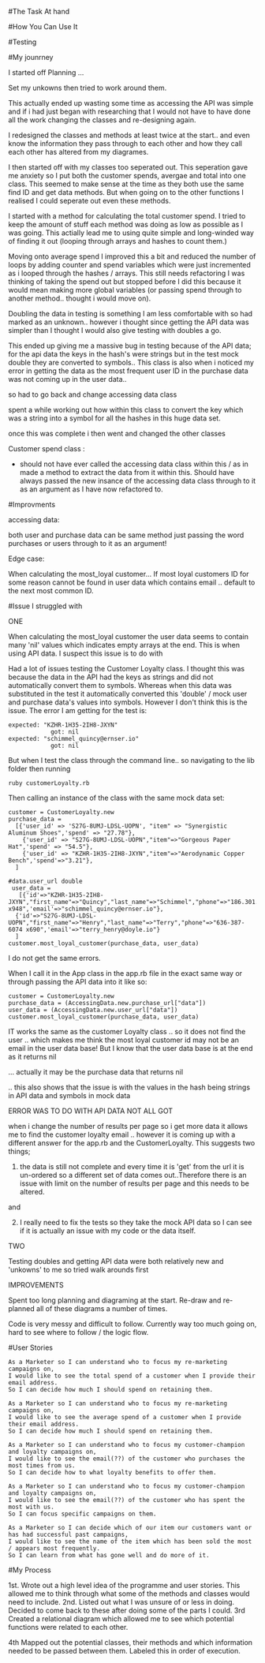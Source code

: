 #The Task At hand



#How You Can Use It

#Testing

#My jounrney

I started off Planning ...

Set my unkowns then tried to work around them.

This actually ended up wasting some time as accessing the API was simple and if i had just began with researching that I would not have to have done all the work changing the classes and re-designing again.

I redesigned the classes and methods at least twice at the start.. and even know the information they pass through to each other and how they call each other has altered from my diagrames.

I then started off with my classes too seperated out. This seperation gave me anxiety so I put both the customer spends, avergae and total into one class.
This seemed to make sense at the time as they both use the same find ID and get data methods. But when going on to the other functions I realised I could seperate out even these methods.

I started with a method for calculating the total customer spend. I tried to keep the amount of stuff each method was doing as low as possible as I was going. This actially lead me to using quite simple and long-winded way of finding it out (looping through arrays and hashes to count them.)

Moving onto average spend I improved this a bit and reduced the number of loops by adding counter and spend variables which were just incremented as i looped through the hashes / arrays. This still needs refactoring I was thinking of taking the spend out but stopped before I did this because it would mean making more global variables (or passing spend through to another method.. thought i would move on).

Doubling the data in testing is something I am less comfortable with so had marked as an unknown.. however i thought since getting the API data was simpler than I thought I would also give testing with doubles a go.


This ended up giving me a massive bug in testing because of the API data; for the api data the keys in the hash's were strings but in the test mock double they are converted to symbols.. This class is also when i noticed my error in getting the data as the most frequent user ID in the purchase data was not coming up in the user data..

so had to go back and change accessing data class


spent a while working out how within this class to convert the key which was a string into a symbol for all the hashes in this huge data set.

once this was complete i then went and changed the other classes

Customer spend class :

- should not have ever called the accessing data class within this / as in made a method to extract the data from it within this. Should have always passed the new insance of the accessing data class through to it as an argument as I have now refactored to.


#Improvments


accessing data:

both user and purchase data can be same method just passing the word purchases or users through to it as an argument!


Edge case:

When calculating the most_loyal customer... If most loyal customers ID for some reason cannot be found in user data which contains email .. default to the next most common ID.



#Issue I struggled with

ONE

When calculating the most_loyal customer the user data seems to contain many 'nil' values which indicates empty arrays at the end. This is when using API data. I suspect this issue is to do with

Had a lot of issues testing the Customer Loyalty class.
I thought this was because the data in the API had the keys as strings and did not automatically convert them to symbols. Whereas when this data was substituted in the test it automatically converted this 'double' / mock user and purchase data's values into symbols.
However I don't think this is the issue. The error I am getting for the test is:

````
expected: "KZHR-1H35-2IH8-JXYN"
            got: nil
expected: "schimmel_quincy@ernser.io"
            got: nil
````

But when I test the class through the command line.. so navigating to the lib folder then running

````
ruby customerLoyalty.rb

````

Then calling an instance of the class with the same mock data set:

````
customer = CustomerLoyalty.new
purchase_data =
  [{'user_id' => 'S27G-8UMJ-LDSL-UOPN', "item" => "Synergistic Aluminum Shoes",'spend' => "27.78"},
    {'user_id' => "S27G-8UMJ-LDSL-UOPN","item"=>"Gorgeous Paper Hat",'spend' => "54.5"},
    {'user_id' => "KZHR-1H35-2IH8-JXYN","item"=>"Aerodynamic Copper Bench",'spend'=>"3.21"},
  ]

#data.user_url double
 user_data =
   [{'id'=>"KZHR-1H35-2IH8-JXYN","first_name"=>"Quincy","last_name"=>"Schimmel","phone"=>"186.301.6921 x948",'email'=>"schimmel_quincy@ernser.io"},
  {'id'=>"S27G-8UMJ-LDSL-UOPN","first_name"=>"Henry","last_name"=>"Terry","phone"=>"636-387-6074 x690",'email'=>"terry_henry@doyle.io"}
  ]
customer.most_loyal_customer(purchase_data, user_data)

````

I do not get the same errors.

When I call it in the App class in the app.rb file in the exact same way or through passing the API data into it like so:

```
customer = CustomerLoyalty.new
purchase_data = (AccessingData.new.purchase_url["data"])
user_data = (AccessingData.new.user_url["data"])
customer.most_loyal_customer(purchase_data, user_data)

```
IT works the same as the customer Loyalty class .. so it does not find the user .. which makes me think the most loyal customer id may not be an email in the user data base! But I know that the user data base is at the end as it returns nil

... actually it may be the purchase data that returns nil


.. this also shows that the issue is with the values in the hash being strings in API data and symbols in mock data



ERROR WAS TO DO WITH API DATA NOT ALL GOT




when i change the number of results per page so i get more data it allows me to find the customer loyalty email .. however it is coming up with a different answer for the app.rb and the CustomerLoyalty. This suggests two things;

1. the data is still not complete and every time it is 'get' from the url it is un-ordered so a different set of data comes out..Therefore there is an issue with limit on the number of results per page and this needs to be altered.

and

2. I really need to fix the tests so they take the mock API data so I can see if it is actually an issue with my code or the data itself.



TWO

Testing doubles and getting API data were both relatively new and 'unkowns' to me so tried walk arounds first




IMPROVEMENTS

Spent too long planning and diagraming at the start. Re-draw and re-planned all of these diagrams a number of times.


Code is very messy and difficult to follow. Currently way too much going on, hard to see where to follow / the logic flow.

<!--
When I change it to include the data mocks I still get an error:



````
wrong number of arguments (given 1, expected 0)
````


 -->



#User Stories

````
As a Marketer so I can understand who to focus my re-marketing campaigns on,
I would like to see the total spend of a customer when I provide their email address.
So I can decide how much I should spend on retaining them.

As a Marketer so I can understand who to focus my re-marketing campaigns on,
I would like to see the average spend of a customer when I provide their email address.
So I can decide how much I should spend on retaining them.

````

````
As a Marketer so I can understand who to focus my customer-champion and loyalty campaigns on,
I would like to see the email(??) of the customer who purchases the most times from us.
So I can decide how to what loyalty benefits to offer them.

As a Marketer so I can understand who to focus my customer-champion and loyalty campaigns on,
I would like to see the email(??) of the customer who has spent the most with us.
So I can focus specific campaigns on them.

````

````
As a Marketer so I can decide which of our item our customers want or has had successful past campaigns,
I would like to see the name of the item which has been sold the most / appears most frequently.
So I can learn from what has gone well and do more of it.

````




#My Process

1st.   Wrote out a high level idea of the programme and user stories. This allowed me to think through what some of the methods and classes would need to include.
2nd.   Listed out what I was unsure of or less in doing. Decided to come back to these after doing some of the parts I could.
3rd    Created a relational diagram which allowed me to see which potential functions were related to each other.

4th    Mapped out the potential classes, their methods and which information needed to be passed between them. Labeled this in order of execution.
